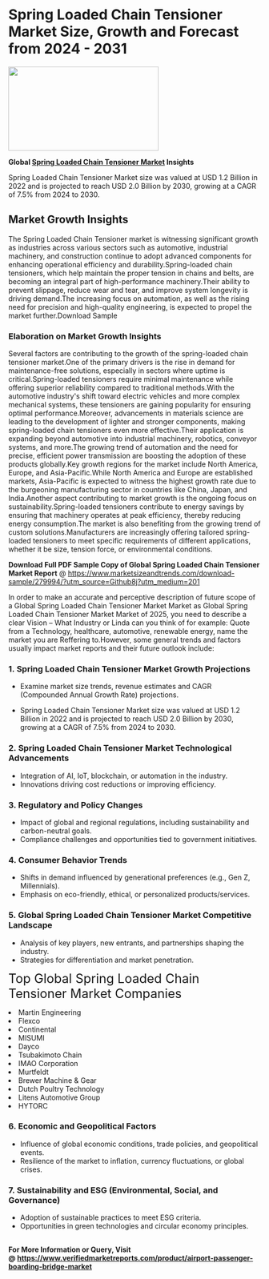 <H1>Spring Loaded Chain Tensioner Market Size, Growth and Forecast from 2024 - 2031</H1><img class="aligncenter size-medium wp-image-584254" src="https://thirdeyenews.in/wp-content/uploads/2024/09/Global-Market-Research-300x168.jpeg" alt="" width="300" height="168" /><p><strong>Global&nbsp;<a href="https://www.marketsizeandtrends.com/download-sample/279994/?utm_source=Github8j?utm_medium=201">Spring Loaded Chain Tensioner Market</a> Insights</strong></p><p>Spring Loaded Chain Tensioner Market size was valued at USD 1.2 Billion in 2022 and is projected to reach USD 2.0 Billion by 2030, growing at a CAGR of 7.5% from 2024 to 2030.</p><p><h2>Market Growth Insights</h2> The Spring Loaded Chain Tensioner market is witnessing significant growth as industries across various sectors such as automotive, industrial machinery, and construction continue to adopt advanced components for enhancing operational efficiency and durability.Spring-loaded chain tensioners, which help maintain the proper tension in chains and belts, are becoming an integral part of high-performance machinery.Their ability to prevent slippage, reduce wear and tear, and improve system longevity is driving demand.The increasing focus on automation, as well as the rising need for precision and high-quality engineering, is expected to propel the market further.Download Sample <h3>Elaboration on Market Growth Insights</h3> Several factors are contributing to the growth of the spring-loaded chain tensioner market.One of the primary drivers is the rise in demand for maintenance-free solutions, especially in sectors where uptime is critical.Spring-loaded tensioners require minimal maintenance while offering superior reliability compared to traditional methods.With the automotive industry's shift toward electric vehicles and more complex mechanical systems, these tensioners are gaining popularity for ensuring optimal performance.Moreover, advancements in materials science are leading to the development of lighter and stronger components, making spring-loaded chain tensioners even more effective.Their application is expanding beyond automotive into industrial machinery, robotics, conveyor systems, and more.The growing trend of automation and the need for precise, efficient power transmission are boosting the adoption of these products globally.Key growth regions for the market include North America, Europe, and Asia-Pacific.While North America and Europe are established markets, Asia-Pacific is expected to witness the highest growth rate due to the burgeoning manufacturing sector in countries like China, Japan, and India.Another aspect contributing to market growth is the ongoing focus on sustainability.Spring-loaded tensioners contribute to energy savings by ensuring that machinery operates at peak efficiency, thereby reducing energy consumption.The market is also benefiting from the growing trend of custom solutions.Manufacturers are increasingly offering tailored spring-loaded tensioners to meet specific requirements of different applications, whether it be size, tension force, or environmental conditions.</p><p><span class=""><strong>Download Full PDF Sample Copy of Global Spring Loaded Chain Tensioner Market Report</strong> @ <a href="https://www.marketsizeandtrends.com/download-sample/279994/?utm_source=Github8j?utm_medium=201" target="_blank">https://www.marketsizeandtrends.com/download-sample/279994/?utm_source=Github8j?utm_medium=201</a></span></p><p>In order to make an accurate and perceptive description of future scope of a Global&nbsp;Spring Loaded Chain Tensioner Market Market as Global&nbsp;Spring Loaded Chain Tensioner Market Market of 2025, you need to describe a clear Vision &ndash; What Industry or Linda can you think of for example: Quote from a Technology, healthcare, automotive, renewable energy, name the market you are Reffering to.However, some general trends and factors usually impact market reports and their future outlook include:</p><h3>1.&nbsp;<strong>Spring Loaded Chain Tensioner Market Growth Projections</strong></h3><ul><li>Examine market size trends, revenue estimates and CAGR (Compounded Annual Growth Rate) projections.</li><li><p>Spring Loaded Chain Tensioner Market size was valued at USD 1.2 Billion in 2022 and is projected to reach USD 2.0 Billion by 2030, growing at a CAGR of 7.5% from 2024 to 2030.</p></li></ul><h3>2.&nbsp;<strong>Spring Loaded Chain Tensioner Market Technological Advancements</strong></h3><ul><li>Integration of AI, IoT, blockchain, or automation in the industry.</li><li>Innovations driving cost reductions or improving efficiency.</li></ul><h3>3.&nbsp;<strong>Regulatory and Policy Changes</strong></h3><ul><li>Impact of global and regional regulations, including sustainability and carbon-neutral goals.</li><li>Compliance challenges and opportunities tied to government initiatives.</li></ul><h3>4.&nbsp;<strong>Consumer Behavior Trends</strong></h3><ul><li>Shifts in demand influenced by generational preferences (e.g., Gen Z, Millennials).</li><li>Emphasis on eco-friendly, ethical, or personalized products/services.</li></ul><h3>5.&nbsp;<strong>Global Spring Loaded Chain Tensioner Market Competitive Landscape</strong></h3><ul><li>Analysis of key players, new entrants, and partnerships shaping the industry.</li><li>Strategies for differentiation and market penetration.</li></ul><p data-pm-slice="1 1 []"><span style="color: inherit; font-family: inherit; font-size: 25px;">Top Global Spring Loaded Chain Tensioner Market Companies</span></p><div class="" data-test-id=""><p><li>Martin Engineering</li><li> Flexco</li><li> Continental</li><li> MISUMI</li><li> Dayco</li><li> Tsubakimoto Chain</li><li> IMAO Corporation</li><li> Murtfeldt</li><li> Brewer Machine & Gear</li><li> Dutch Poultry Technology</li><li> Litens Automotive Group</li><li> HYTORC</li></p></div><h3>6.&nbsp;<strong>Economic and Geopolitical Factors</strong></h3><ul><li>Influence of global economic conditions, trade policies, and geopolitical events.</li><li>Resilience of the market to inflation, currency fluctuations, or global crises.</li></ul><h3>7.&nbsp;<strong>Sustainability and ESG (Environmental, Social, and Governance)</strong></h3><ul><li>Adoption of sustainable practices to meet ESG criteria.</li><li>Opportunities in green technologies and circular economy principles.</li></ul><h2><strong style="font-size: 14px;">For More Information or Query, Visit @&nbsp;</strong><a style="background-color: #ffffff; font-size: 14px;" href="https://www.marketsizeandtrends.com/report/spring-loaded-chain-tensioner-market/" target="_blank">https://www.verifiedmarketreports.com/product/airport-passenger-boarding-bridge-market</a></h2>
